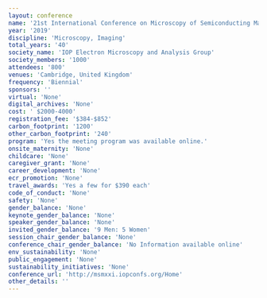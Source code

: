 ```yaml
---
layout: conference 
name: '21st International Conference on Microscopy of Semiconducting Materials (MSM-XXI)'
year: '2019'
discipline: 'Microscopy, Imaging'
total_years: '40'
society_name: 'IOP Electron Microscopy and Analysis Group'
society_members: '1000'
attendees: '800'
venues: 'Cambridge, United Kingdom'
frequency: 'Biennial'
sponsors: ''
virtual: 'None'
digital_archives: 'None'
cost: ' $2000-4000'
registration_fee: '$384-$852'
carbon_footprint: '1200'
other_carbon_footprint: '240'
program: 'Yes the meeting program was available online.'
onsite_maternity: 'None'
childcare: 'None'
caregiver_grant: 'None'
career_development: 'None'
ecr_promotion: 'None'
travel_awards: 'Yes a few for $390 each'
code_of_conduct: 'None'
safety: 'None'
gender_balance: 'None'
keynote_gender_balance: 'None'
speaker_gender_balance: 'None'
invited_gender_balance: '9 Men: 5 Women'
session_chair_gender_balance: 'None'
conference_chair_gender_balance: 'No Information available online'
env_sustainability: 'None'
public_engagement: 'None'
sustainability_initiatives: 'None'
conference_url: 'http://msmxxi.iopconfs.org/Home'
other_details: ''
---
```

